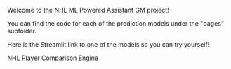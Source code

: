 Welcome to the NHL ML Powered Assistant GM project!

You can find the code for each of the prediction models under the "pages" subfolder.

Here is the Streamlit link to one of the models so you can try yourself!

[NHL Player Comparison Engine](https://huzayfamallick-nhl-ml-powered-a-pagescomparison-frontend-el3lic.streamlit.app/)

